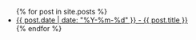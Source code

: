 <ul>
  {% for post in site.posts %}
    <li>
      <a href="{{ post.url | absolute_url }}">{{ post.date | date: "%Y-%m-%d" }} - {{ post.title }}</a>
    </li>
  {% endfor %}
</ul>
